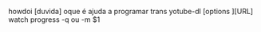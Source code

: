 howdoi [duvida] oque é ajuda a programar 
trans
yotube-dl [options ][URL]
watch progress -q ou -m $1
